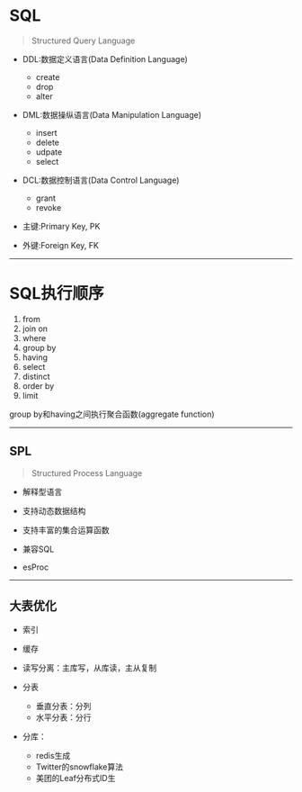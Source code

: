 # SQL
> Structured Query Language

- DDL:数据定义语言(Data Definition Language)
    - create
    - drop
    - alter
- DML:数据操纵语言(Data Manipulation Language)
    - insert
    - delete
    - udpate
    - select
- DCL:数据控制语言(Data Control Language)
    - grant
    - revoke

- 主键:Primary Key, PK
- 外键:Foreign Key, FK

---
# SQL执行顺序

1. from
2. join on
3. where
4. group by
5. having
6. select
7. distinct
8. order by
9. limit

group by和having之间执行聚合函数(aggregate function)

---

## SPL
> Structured Process Language

- 解释型语言
- 支持动态数据结构
- 支持丰富的集合运算函数
- 兼容SQL

- esProc



---

## 大表优化

- 索引

- 缓存

- 读写分离：主库写，从库读，主从复制

- 分表
    - 垂直分表：分列
    - 水平分表：分行

- 分库：
    - redis生成
    - Twitter的snowflake算法
    - 美团的Leaf分布式ID生